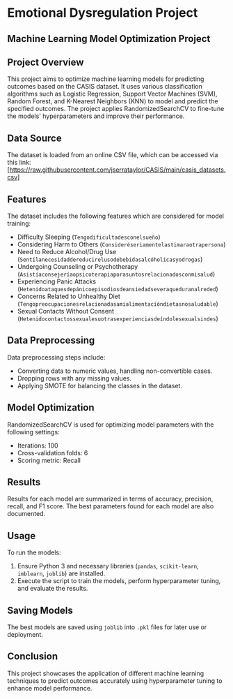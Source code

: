 # Emotional Dysregulation Project
## Machine Learning Model Optimization Project

## Project Overview
This project aims to optimize machine learning models for predicting outcomes based on the CASIS dataset. It uses various classification algorithms such as Logistic Regression, Support Vector Machines (SVM), Random Forest, and K-Nearest Neighbors (KNN) to model and predict the specified outcomes. The project applies RandomizedSearchCV to fine-tune the models' hyperparameters and improve their performance.

## Data Source
The dataset is loaded from an online CSV file, which can be accessed via this link:
[https://raw.githubusercontent.com/jserrataylor/CASIS/main/casis_datasets.csv]

## Features
The dataset includes the following features which are considered for model training:
- Difficulty Sleeping (`Tengodificultadesconelsueño`)
- Considering Harm to Others (`Consideréseriamentelastimaraotrapersona`)
- Need to Reduce Alcohol/Drug Use (`Sentílanecesidaddereducirelusodebebidasalcóholicasyodrogas`)
- Undergoing Counseling or Psychotherapy (`Asistíaconsejeríaopsicoterapiaporasuntosrelacionadosconmisalud`)
- Experiencing Panic Attacks (`Hetenidoataquesdepánicoepisodiosdeansiedadseveraqueduranalreded`)
- Concerns Related to Unhealthy Diet (`Tengopreocupacionesrelacionadasamialimentacióndietasnosaludable`)
- Sexual Contacts Without Consent (`Hetenidocontactossexualesuotrasexperienciasdeíndolesexualsindes`)

## Data Preprocessing
Data preprocessing steps include:
- Converting data to numeric values, handling non-convertible cases.
- Dropping rows with any missing values.
- Applying SMOTE for balancing the classes in the dataset.

## Model Optimization
RandomizedSearchCV is used for optimizing model parameters with the following settings:
- Iterations: 100
- Cross-validation folds: 6
- Scoring metric: Recall

## Results
Results for each model are summarized in terms of accuracy, precision, recall, and F1 score. The best parameters found for each model are also documented.

## Usage
To run the models:
1. Ensure Python 3 and necessary libraries (`pandas`, `scikit-learn`, `imblearn`, `joblib`) are installed.
2. Execute the script to train the models, perform hyperparameter tuning, and evaluate the results.

## Saving Models
The best models are saved using `joblib` into `.pkl` files for later use or deployment.

## Conclusion
This project showcases the application of different machine learning techniques to predict outcomes accurately using hyperparameter tuning to enhance model performance.

